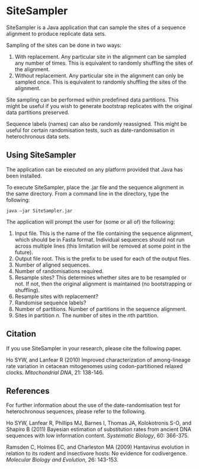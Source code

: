 SiteSampler
===========

SiteSampler is a Java application that can sample the sites of a sequence alignment to produce replicate data sets. 

Sampling of the sites can be done in two ways:

  1. With replacement. Any particular site in the alignment can be sampled any number of times. This is equivalent to randomly shuffling the sites of the alignment.
  2. Without replacement. Any particular site in the alignment can only be sampled once. This is equivalent to randomly shuffling the sites of the alignment.

Site sampling can be performed within predefined data partitions. This might be useful if you wish to generate bootstrap replicates with the original data partitions preserved. 

Sequence labels (names) can also be randomly reassigned. This might be useful for certain randomisation tests, such as date-randomisation in heterochronous data sets.

Using SiteSampler
-----------------

The application can be executed on any platform provided that Java has been installed. 

To execute SiteSampler, place the .jar file and the sequence alignment in the same directory. From a command line in the directory, type the following:

```
java –jar SiteSampler.jar
```

The application will prompt the user for (some or all of) the following:

  1. Input file. This is the name of the file containing the sequence alignment, which should be in Fasta format. Individual sequences should not run across multiple lines (this limitation will be removed at some point in the future). 
  2. Output file root. This is the prefix to be used for each of the output files.
  3. Number of aligned sequences.
  4. Number of randomisations required.
  5. Resample sites? This determines whether sites are to be resampled or not. If not, then the original alignment is maintained (no bootstrapping or shuffling).
  6. Resample sites with replacement?
  7. Randomise sequence labels?
  8. Number of partitions. Number of partitions in the sequence alignment. 
  9. Sites in partition *n*. The number of sites in the *n*th partition.

Citation
--------

If you use SiteSampler in your research, please cite the following paper.

Ho SYW, and Lanfear R (2010) Improved characterization of among-lineage rate variation in cetacean mitogenomes using codon-partitioned relaxed clocks. *Mitochondrial DNA*, 21: 138-146.

References
----------

For further information about the use of the date-randomisation test for heterochronous sequences, please refer to the following.

Ho SYW, Lanfear R, Phillips MJ, Barnes I, Thomas JA, Kolokotronis S-O, and Shapiro B (2011) Bayesian estimation of substitution rates from ancient DNA sequences with low information content. *Systematic Biology*, 60: 366-375. 

Ramsden C, Holmes EC, and Charleston MA (2009) Hantavirus evolution in relation to its rodent and insectivore hosts: No evidence for codivergence. *Molecular Biology and Evolution*, 26: 143-153. 

